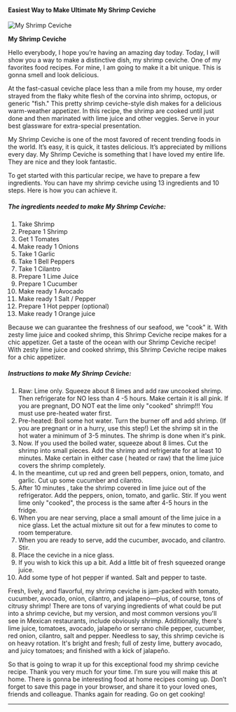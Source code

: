             

#### Easiest Way to Make Ultimate My Shrimp Ceviche

![My Shrimp Ceviche](https://img-global.cpcdn.com/recipes/5225087430033408/751x532cq70/my-shrimp-ceviche-recipe-main-photo.jpg)

**My Shrimp Ceviche**

Hello everybody, I hope you’re having an amazing day today. Today, I will show you a way to make a distinctive dish, my shrimp ceviche. One of my favorites food recipes. For mine, I am going to make it a bit unique. This is gonna smell and look delicious.

At the fast-casual ceviche place less than a mile from my house, my order strayed from the flaky white flesh of the corvina into shrimp, octopus, or generic "fish." This pretty shrimp ceviche-style dish makes for a delicious warm-weather appetizer. In this recipe, the shrimp are cooked until just done and then marinated with lime juice and other veggies. Serve in your best glassware for extra-special presentation.

My Shrimp Ceviche is one of the most favored of recent trending foods in the world. It’s easy, it is quick, it tastes delicious. It’s appreciated by millions every day. My Shrimp Ceviche is something that I have loved my entire life. They are nice and they look fantastic.

To get started with this particular recipe, we have to prepare a few ingredients. You can have my shrimp ceviche using 13 ingredients and 10 steps. Here is how you can achieve it.

##### The ingredients needed to make My Shrimp Ceviche:

1.  Take Shrimp
2.  Prepare 1 Shrimp
3.  Get 1 Tomates
4.  Make ready 1 Onions
5.  Take 1 Garlic
6.  Take 1 Bell Peppers
7.  Take 1 Cilantro
8.  Prepare 1 Lime Juice
9.  Prepare 1 Cucumber
10.  Make ready 1 Avocado
11.  Make ready 1 Salt / Pepper
12.  Prepare 1 Hot pepper (optional)
13.  Make ready 1 Orange juice

Because we can guarantee the freshness of our seafood, we "cook" it. With zesty lime juice and cooked shrimp, this Shrimp Ceviche recipe makes for a chic appetizer. Get a taste of the ocean with our Shrimp Ceviche recipe! With zesty lime juice and cooked shrimp, this Shrimp Ceviche recipe makes for a chic appetizer.

##### Instructions to make My Shrimp Ceviche:

1.  Raw: Lime only. Squeeze about 8 limes and add raw uncooked shrimp. Then refrigerate for NO less than 4 -5 hours. Make certain it is all pink. If you are pregnant, DO NOT eat the lime only "cooked" shrimp!!! You must use pre-heated water first.
2.  Pre-heated: Boil some hot water. Turn the burner off and add shrimp. (If you are pregnant or in a hurry, use this step!) Let the shrimp sit in the hot water a minimum of 3-5 minutes. The shrimp is done when it's pink.
3.  Now. If you used the boiled water, squeeze about 8 limes. Cut the shrimp into small pieces. Add the shrimp and refrigerate for at least 10 minutes. Make certain in either case ( heated or raw) that the lime juice covers the shrimp completely.
4.  In the meantime, cut up red and green bell peppers, onion, tomato, and garlic. Cut up some cucumber and cilantro.
5.  After 10 minutes , take the shrimp covered in lime juice out of the refrigerator. Add the peppers, onion, tomato, and garlic. Stir. If you went lime only "cooked", the process is the same after 4-5 hours in the fridge.
6.  When you are near serving, place a small amount of the lime juice in a nice glass. Let the actual mixture sit out for a few minutes to come to room temperature.
7.  When you are ready to serve, add the cucumber, avocado, and cilantro. Stir.
8.  Place the ceviche in a nice glass.
9.  If you wish to kick this up a bit. Add a little bit of fresh squeezed orange juice.
10.  Add some type of hot pepper if wanted. Salt and pepper to taste.

Fresh, lively, and flavorful, my shrimp ceviche is jam-packed with tomato, cucumber, avocado, onion, cilantro, and jalapeno—plus, of course, tons of citrusy shrimp! There are tons of varying ingredients of what could be put into a shrimp ceviche, but my version, and most common versions you'll see in Mexican restaurants, include obviously shrimp. Additionally, there's lime juice, tomatoes, avocado, jalapeño or serrano chile pepper, cucumber, red onion, cilantro, salt and pepper. Needless to say, this shrimp ceviche is on heavy rotation. It's bright and fresh; full of zesty lime, buttery avocado, and juicy tomatoes; and finished with a kick of jalapeño.

So that is going to wrap it up for this exceptional food my shrimp ceviche recipe. Thank you very much for your time. I’m sure you will make this at home. There is gonna be interesting food at home recipes coming up. Don’t forget to save this page in your browser, and share it to your loved ones, friends and colleague. Thanks again for reading. Go on get cooking!

* * *